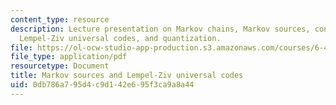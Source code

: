 ```yaml
---
content_type: resource
description: Lecture presentation on Markov chains, Markov sources, conditional entropy,
  Lempel-Ziv universal codes, and quantization.
file: https://ol-ocw-studio-app-production.s3.amazonaws.com/courses/6-450-principles-of-digital-communication-i-fall-2009/0db786a795d4c9d142e695f3ca9a8a44_MIT6_450F09_slide05.pdf
file_type: application/pdf
resourcetype: Document
title: Markov sources and Lempel-Ziv universal codes
uid: 0db786a7-95d4-c9d1-42e6-95f3ca9a8a44
---
```

